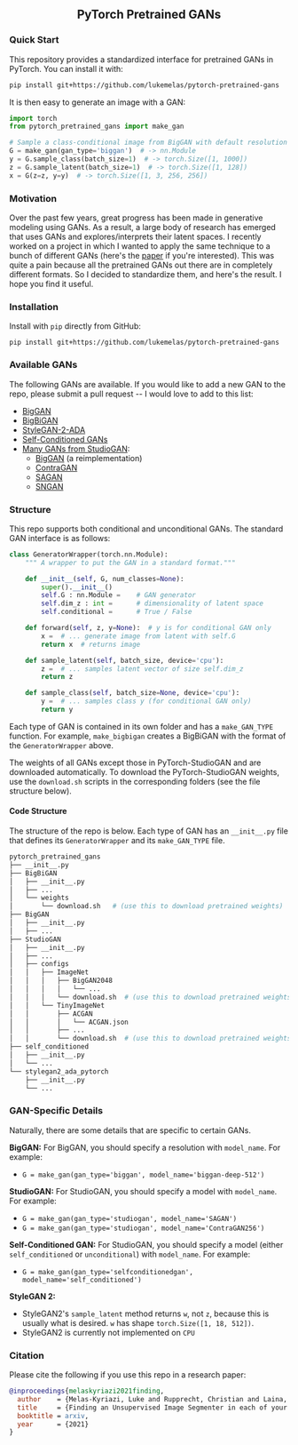 <div align="center">

## PyTorch Pretrained GANs
<!-- [![Paper](http://img.shields.io/badge/paper-arxiv.1001.2234-B31B1B.svg)](https://www.nature.com/articles/nature14539) -->
<!-- [![Conference](http://img.shields.io/badge/CVPR-2021-4b44ce.svg)](https://papers.nips.cc/book/advances-in-neural-information-processing-systems-31-2018) -->

</div>

<!-- TODO: Add video -->

### Quick Start
This repository provides a standardized interface for pretrained GANs in PyTorch. You can install it with:
```bash
pip install git+https://github.com/lukemelas/pytorch-pretrained-gans
```
It is then easy to generate an image with a GAN:
```python
import torch
from pytorch_pretrained_gans import make_gan

# Sample a class-conditional image from BigGAN with default resolution 256
G = make_gan(gan_type='biggan')  # -> nn.Module
y = G.sample_class(batch_size=1)  # -> torch.Size([1, 1000])
z = G.sample_latent(batch_size=1)  # -> torch.Size([1, 128])
x = G(z=z, y=y)  # -> torch.Size([1, 3, 256, 256])
```

### Motivation
Over the past few years, great progress has been made in generative modeling using GANs. As a result, a large body of research has emerged that uses GANs and explores/interprets their latent spaces. I recently worked on a project in which I wanted to apply the same technique to a bunch of different GANs (here's the [paper](https://github.com/lukemelas/unsupervised-image-segmentation) if you're interested). This was quite a pain because all the pretrained GANs out there are in completely different formats. So I decided to standardize them, and here's the result. I hope you find it useful. 

### Installation
Install with `pip` directly from GitHub: 
```
pip install git+https://github.com/lukemelas/pytorch-pretrained-gans
```

### Available GANs

The following GANs are available. If you would like to add a new GAN to the repo, please submit a pull request -- I would love to add to this list: 
 - [BigGAN](https://github.com/ajbrock/BigGAN-PyTorch)
 - [BigBiGAN](https://arxiv.org/abs/1907.02544)
 - [StyleGAN-2-ADA](https://arxiv.org/abs/1912.04958)
 - [Self-Conditioned GANs](https://arxiv.org/abs/2006.10728)
 - [Many GANs from StudioGAN](https://github.com/POSTECH-CVLab/PyTorch-StudioGAN):
   - [BigGAN](https://github.com/POSTECH-CVLab/PyTorch-StudioGAN) (a reimplementation)
   - [ContraGAN](https://github.com/POSTECH-CVLab/PyTorch-StudioGAN)
   - [SAGAN](https://arxiv.org/abs/1805.08318)
   - [SNGAN](https://arxiv.org/abs/1802.05957)



### Structure

This repo supports both conditional and unconditional GANs. The standard GAN interface is as follows:

```python
class GeneratorWrapper(torch.nn.Module):
    """ A wrapper to put the GAN in a standard format."""

    def __init__(self, G, num_classes=None):
        super().__init__()
        self.G : nn.Module =    # GAN generator
        self.dim_z : int =      # dimensionality of latent space
        self.conditional =      # True / False

    def forward(self, z, y=None):  # y is for conditional GAN only
        x =  # ... generate image from latent with self.G
        return x  # returns image

    def sample_latent(self, batch_size, device='cpu'):
        z =  # ... samples latent vector of size self.dim_z
        return z

    def sample_class(self, batch_size=None, device='cpu'):
        y =  # ... samples class y (for conditional GAN only)
        return y
```

Each type of GAN is contained in its own folder and has a `make_GAN_TYPE` function. For example, `make_bigbigan` creates a BigBiGAN with the format of the `GeneratorWrapper` above. 

The weights of all GANs except those in PyTorch-StudioGAN and are downloaded automatically. To download the PyTorch-StudioGAN weights, use the `download.sh` scripts in the corresponding folders (see the file structure below). 

#### Code Structure
The structure of the repo is below. Each type of GAN has an `__init__.py` file that defines its `GeneratorWrapper` and its `make_GAN_TYPE` file. 

```bash
pytorch_pretrained_gans
├── __init__.py
├── BigBiGAN
│   ├── __init__.py
│   ├── ...
│   └── weights
│       └── download.sh   # (use this to download pretrained weights)
├── BigGAN
│   ├── __init__.py
│   ├── ...
├── StudioGAN
│   ├── __init__.py
│   ├── ...
│   ├── configs
│   │   ├── ImageNet
│   │   │   ├── BigGAN2048
│   │   │   │   └── ...
│   │   │   └── download.sh  # (use this to download pretrained weights)
│   │   └── TinyImageNet
│   │       ├── ACGAN
│   │       │   └── ACGAN.json
│   │       ├── ...
│   │       └── download.sh  # (use this to download pretrained weights)
├── self_conditioned
│   ├── __init__.py
│   └── ...
└── stylegan2_ada_pytorch
    ├── __init__.py
    └── ...
```

### GAN-Specific Details

Naturally, there are some details that are specific to certain GANs. 

**BigGAN:** For BigGAN, you should specify a resolution with `model_name`. For example:
 * `G = make_gan(gan_type='biggan', model_name='biggan-deep-512')`

**StudioGAN:** For StudioGAN, you should specify a model with `model_name`. For example:
 * `G = make_gan(gan_type='studiogan', model_name='SAGAN')`
 * `G = make_gan(gan_type='studiogan', model_name='ContraGAN256')`

**Self-Conditioned GAN:** For StudioGAN, you should specify a model (either `self_conditioned` or `unconditional`) with `model_name`. For example:
 * `G = make_gan(gan_type='selfconditionedgan', model_name='self_conditioned')`

**StyleGAN 2:** 
 * StyleGAN2's `sample_latent` method returns `w`, not `z`, because this is usually what is desired. `w` has shape `torch.Size([1, 18, 512])`.
 * StyleGAN2 is currently not implemented on `CPU`

### Citation
Please cite the following if you use this repo in a research paper:
```bibtex
@inproceedings{melaskyriazi2021finding,
  author    = {Melas-Kyriazi, Luke and Rupprecht, Christian and Laina, Iro and Vedaldi, Andrea},
  title     = {Finding an Unsupervised Image Segmenter in each of your Deep Generative Models},
  booktitle = arxiv,
  year      = {2021}
}
```
